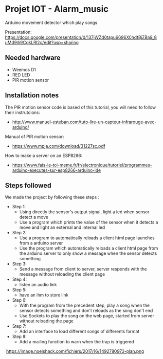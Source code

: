 # Projet IOT - Alarm_music

Arduino movement detector which play songs

Presentation:
https://docs.google.com/presentation/d/137jWZd6tapu6696X0hdtBjZBa9_8uMd9ih9CgkLRI2c/edit?usp=sharing

## Needed hardware
- Weemos D1
- RED LED
- PIR motion sensor


## Installation notes

The PIR motion sensor code is based of this tutorial, you will need to follow their instrutcions:
- http://www.manuel-esteban.com/tuto-lire-un-capteur-infrarouge-avec-arduino/

Manual of PIR motion sensor:
- https://www.mpja.com/download/31227sc.pdf

How to make a server on an ESP8266:
- https://www.fais-le-toi-meme.fr/fr/electronique/tutoriel/programmes-arduino-executes-sur-esp8266-arduino-ide

## Steps followed
We made the project by following these steps :

- Step 1:
  - Using directly the sensor's output signal, light a led when sensor detect a move
  - Use a program which prints the value of the sensor when it detects a move and light an external and internal led
- Step 2:
  - Use a program to automatically reloads a client html page launches from a arduino server
  - Use the program which automatically reloads a client html page from the arduino server to only show a message when the sensor detects something
- Step 3:
  - Send a message from client to server, server responds with the message without reloading the client page
- Step 4:
  - listen an audio link
- Step 5:
  - have an ihm to store link
- Step 6:
  - With the program from the precedent step, play a song when the sensor detects something and don't reloads as the song don't end
  - Use Sockets to play the song on the web page, started from server without reloading the page
- Step 7:
  - Add an interface to load different songs of differents format 
- Step 8:
  - Add a mailing function to warn when the trap is triggered
  
  https://image.noelshack.com/fichiers/2017/16/1492780973-plan.png
